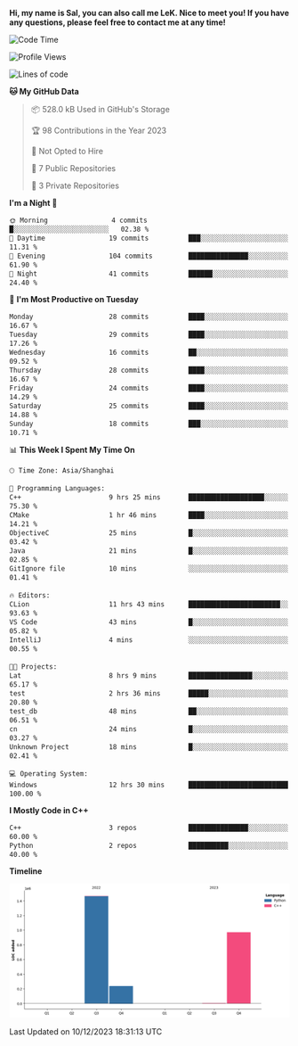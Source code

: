 **Hi, my name is Sal, you can also call me LeK. Nice to meet you! If you have any questions, please feel free to contact me at any time!**

<!--START_SECTION:waka-->
![Code Time](http://img.shields.io/badge/Code%20Time-76%20hrs%206%20mins-blue)

![Profile Views](http://img.shields.io/badge/Profile%20Views-9-blue)

![Lines of code](https://img.shields.io/badge/From%20Hello%20World%20I%27ve%20Written-2.7%20million%20lines%20of%20code-blue)

**🐱 My GitHub Data** 

> 📦 528.0 kB Used in GitHub's Storage 
 > 
> 🏆 98 Contributions in the Year 2023
 > 
> 🚫 Not Opted to Hire
 > 
> 📜 7 Public Repositories 
 > 
> 🔑 3 Private Repositories 
 > 
**I'm a Night 🦉** 

```text
🌞 Morning                4 commits           █░░░░░░░░░░░░░░░░░░░░░░░░   02.38 % 
🌆 Daytime                19 commits          ███░░░░░░░░░░░░░░░░░░░░░░   11.31 % 
🌃 Evening                104 commits         ███████████████░░░░░░░░░░   61.90 % 
🌙 Night                  41 commits          ██████░░░░░░░░░░░░░░░░░░░   24.40 % 
```
📅 **I'm Most Productive on Tuesday** 

```text
Monday                   28 commits          ████░░░░░░░░░░░░░░░░░░░░░   16.67 % 
Tuesday                  29 commits          ████░░░░░░░░░░░░░░░░░░░░░   17.26 % 
Wednesday                16 commits          ██░░░░░░░░░░░░░░░░░░░░░░░   09.52 % 
Thursday                 28 commits          ████░░░░░░░░░░░░░░░░░░░░░   16.67 % 
Friday                   24 commits          ████░░░░░░░░░░░░░░░░░░░░░   14.29 % 
Saturday                 25 commits          ████░░░░░░░░░░░░░░░░░░░░░   14.88 % 
Sunday                   18 commits          ███░░░░░░░░░░░░░░░░░░░░░░   10.71 % 
```


📊 **This Week I Spent My Time On** 

```text
🕑︎ Time Zone: Asia/Shanghai

💬 Programming Languages: 
C++                      9 hrs 25 mins       ███████████████████░░░░░░   75.30 % 
CMake                    1 hr 46 mins        ████░░░░░░░░░░░░░░░░░░░░░   14.21 % 
ObjectiveC               25 mins             █░░░░░░░░░░░░░░░░░░░░░░░░   03.42 % 
Java                     21 mins             █░░░░░░░░░░░░░░░░░░░░░░░░   02.85 % 
GitIgnore file           10 mins             ░░░░░░░░░░░░░░░░░░░░░░░░░   01.41 % 

🔥 Editors: 
CLion                    11 hrs 43 mins      ███████████████████████░░   93.63 % 
VS Code                  43 mins             █░░░░░░░░░░░░░░░░░░░░░░░░   05.82 % 
IntelliJ                 4 mins              ░░░░░░░░░░░░░░░░░░░░░░░░░   00.55 % 

🐱‍💻 Projects: 
Lat                      8 hrs 9 mins        ████████████████░░░░░░░░░   65.17 % 
test                     2 hrs 36 mins       █████░░░░░░░░░░░░░░░░░░░░   20.80 % 
test_db                  48 mins             ██░░░░░░░░░░░░░░░░░░░░░░░   06.51 % 
cn                       24 mins             █░░░░░░░░░░░░░░░░░░░░░░░░   03.27 % 
Unknown Project          18 mins             █░░░░░░░░░░░░░░░░░░░░░░░░   02.41 % 

💻 Operating System: 
Windows                  12 hrs 30 mins      █████████████████████████   100.00 % 
```

**I Mostly Code in C++** 

```text
C++                      3 repos             ███████████████░░░░░░░░░░   60.00 % 
Python                   2 repos             ██████████░░░░░░░░░░░░░░░   40.00 % 
```



**Timeline**

![Lines of Code chart](https://raw.githubusercontent.com/LeKZzzz/LeKZzzz/master/assets/bar_graph.png)


 Last Updated on 10/12/2023 18:31:13 UTC
<!--END_SECTION:waka-->
